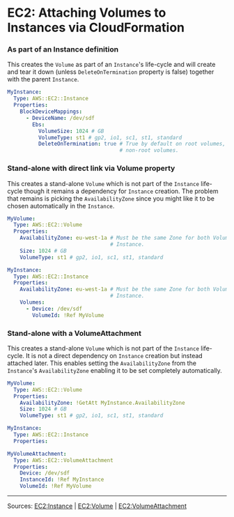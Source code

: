 # EC2: Attaching Volumes to Instances via CloudFormation

### As part of an Instance definition

This creates the `Volume` as part of an `Instance`'s life-cycle and will create and
tear it down (unless `DeleteOnTermination` property is false) together with the
parent `Instance`.

```yaml
MyInstance:
  Type: AWS::EC2::Instance
  Properties:
    BlockDeviceMappings:
      - DeviceName: /dev/sdf
        Ebs:
          VolumeSize: 1024 # GB
          VolumeType: st1 # gp2, io1, sc1, st1, standard
          DeleteOnTermination: true # True by default on root volumes, false on
                                    # non-root volumes.
```

### Stand-alone with direct link via Volume property

This creates a stand-alone `Volume` which is not part of the `Instance` life-cycle
though it remains a dependency for `Instance` creation. The problem that
remains is picking the `AvailabilityZone` since you might like it to be chosen
automatically in the `Instance`.

```yaml
MyVolume:
  Type: AWS::EC2::Volume
  Properties:
    AvailabilityZone: eu-west-1a # Must be the same Zone for both Volume and
                                 # Instance.
    Size: 1024 # GB
    VolumeType: st1 # gp2, io1, sc1, st1, standard

MyInstance:
  Type: AWS::EC2::Instance
  Properties:
    AvailabilityZone: eu-west-1a # Must be the same Zone for both Volume and
                                 # Instance.
    Volumes:
      - Device: /dev/sdf
        VolumeId: !Ref MyVolume
```

### Stand-alone with a VolumeAttachment

This creates a stand-alone `Volume` which is not part of the `Instance` life-cycle.
It is not a direct dependency on `Instance` creation but instead attached later.
This enables setting the `AvailabilityZone` from the `Instance`'s
`AvailabilityZone` enabling it to be set completely automatically.

```yaml
MyVolume:
  Type: AWS::EC2::Volume
  Properties:
    AvailabilityZone: !GetAtt MyInstance.AvailabilityZone
    Size: 1024 # GB
    VolumeType: st1 # gp2, io1, sc1, st1, standard

MyInstance:
  Type: AWS::EC2::Instance
  Properties:

MyVolumeAttachment:
  Type: AWS::EC2::VolumeAttachment
  Properties:
    Device: /dev/sdf
    InstanceId: !Ref MyInstance
    VolumeId: !Ref MyVolume
```

---

Sources: [EC2:Instance](https://docs.aws.amazon.com/AWSCloudFormation/latest/UserGuide/aws-properties-ec2-instance.html) | [EC2:Volume](https://docs.aws.amazon.com/AWSCloudFormation/latest/UserGuide/aws-properties-ec2-ebs-volume.html) | [EC2:VolumeAttachment](https://docs.aws.amazon.com/AWSCloudFormation/latest/UserGuide/aws-properties-ec2-ebs-volumeattachment.html)
